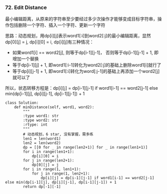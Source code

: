 ### 72. Edit Distance

最小编辑距离，从原来的字符串至少要经过多少次操作才能够变成目标字符串，操作包括删除一个字符、插入一个字符、更新一个字符


思路：动态规划，用dp[i][j]表示word1[:i]到word2[:j]的最小编辑距离，显然 dp[0][j] = j, dp[i][0] = i,
dp[i][j]有三种情况：

* 如果word1[i] == word2[j], 则等于dp[i-1][j-1]， 否则等于dp[i-1][j-1] + 1, 即增加一个替换
* 等于dp[i-1][j] + 1, 即word1[:i-1]转化为word2[:j]的基础上删除word1[i]就行了
* 等于dp[i][j-1] + 1, 即word1[:i]转化为word[:j-1]的基础上再添加一个word2[j]就可以了

所以，状态转移方程是：dp[i][j] = dp[i-1][j-1] if word1[i-1] == word2[j-1] else min(dp[i-1][j], dp[i][j-1], dp[i-1][j-1]) + 1


```
class Solution:
    def minDistance(self, word1, word2):
        """
        :type word1: str
        :type word2: str
        :rtype: int
        """
        # 动态规划，6 star, 没有掌握，需多练
        len1 = len(word1)
        len2 = len(word2)
        dp = [[0 for _ in range(len2+1)] for _ in range(len1+1)]
        for i in range(len1+1):
            dp[i][0] = i
        for j in range(len2+1):
            dp[0][j] = j
        for i in range(1, len1+1):
            for j in range(1, len2+1):
                dp[i][j] = dp[i-1][j-1] if word1[i-1] == word2[j-1] else min(dp[i-1][j], dp[i][j-1], dp[i-1][j-1]) + 1
        return dp[-1][-1]
```